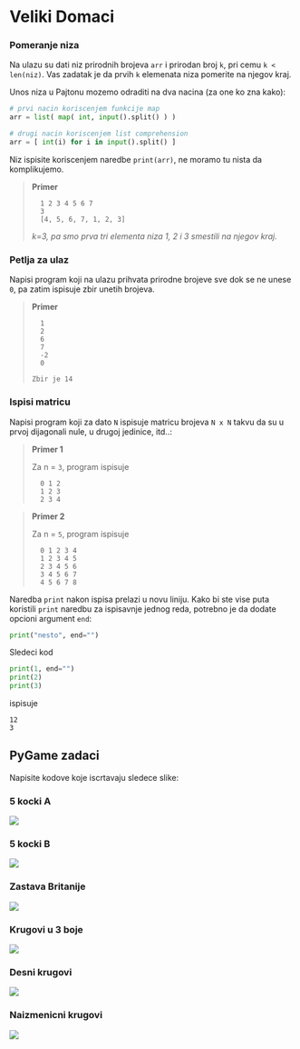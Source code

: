 # Veliki Domaci

### Pomeranje niza
Na ulazu su dati niz prirodnih brojeva `arr` i prirodan broj `k`, pri cemu 
`k < len(niz)`. Vas zadatak je da prvih `k` elemenata niza pomerite na njegov kraj.

Unos niza u Pajtonu mozemo odraditi na dva nacina (za one ko zna kako):
```python
# prvi nacin koriscenjem funkcije map
arr = list( map( int, input().split() ) )

# drugi nacin koriscenjem list comprehension
arr = [ int(i) for i in input().split() ]
```
Niz ispisite koriscenjem naredbe `print(arr)`, ne moramo tu nista da komplikujemo.

> **Primer**
> 
>       1 2 3 4 5 6 7
>       3
>       [4, 5, 6, 7, 1, 2, 3]
> *k=3, pa smo prva tri elementa niza 1, 2 i 3 smestili na njegov kraj.*  

### Petlja za ulaz
Napisi program koji na ulazu prihvata prirodne brojeve sve dok se ne unese `0`, 
pa zatim ispisuje zbir unetih brojeva.
> **Primer**
> 
>       1
>       2
>       6
>       7
>       -2
>       0
> `Zbir je 14`


### Ispisi matricu
Napisi program koji za dato `N` ispisuje matricu brojeva `N x N` takvu
da su u prvoj dijagonali nule, u drugoj jedinice, itd..:
> **Primer 1**  
> 
> Za n = `3`, program ispisuje
> 
>       0 1 2 
>       1 2 3 
>       2 3 4 

> **Primer 2** 
> 
> Za n = `5`, program ispisuje
> 
>       0 1 2 3 4 
>       1 2 3 4 5 
>       2 3 4 5 6 
>       3 4 5 6 7 
>       4 5 6 7 8 

Naredba `print` nakon ispisa prelazi u novu liniju.
Kako bi ste vise puta koristili `print` naredbu za 
ispisavnje jednog reda, potrebno je da dodate opcioni 
argument `end`:
```python
print("nesto", end="")
```
Sledeci kod
```python
print(1, end="")
print(2)
print(3)
```
ispisuje
```
12
3
```

## PyGame zadaci
Napisite kodove koje iscrtavaju sledece slike:

### 5 kocki A
![](domaci_slike/5_kocki_a.png)

### 5 kocki B
![](domaci_slike/5_kocki_b.png)

### Zastava Britanije
![](domaci_slike/zastava_britanije.png)

### Krugovi u 3 boje
![](domaci_slike/krugovi_boje.png)

### Desni krugovi 
![](domaci_slike/krugovi.png)

### Naizmenicni krugovi
![](domaci_slike/krugovi2.png)

